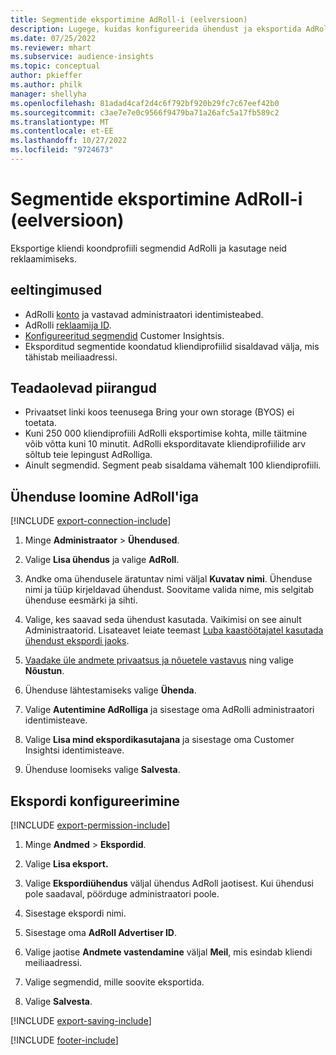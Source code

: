 ```yaml
---
title: Segmentide eksportimine AdRoll-i (eelversioon)
description: Lugege, kuidas konfigureerida ühendust ja eksportida AdRoll-i.
ms.date: 07/25/2022
ms.reviewer: mhart
ms.subservice: audience-insights
ms.topic: conceptual
author: pkieffer
ms.author: philk
manager: shellyha
ms.openlocfilehash: 81adad4caf2d4c6f792bf920b29fc7c67eef42b0
ms.sourcegitcommit: c3ae7e7e0c9566f9479ba71a26afc5a17fb589c2
ms.translationtype: MT
ms.contentlocale: et-EE
ms.lasthandoff: 10/27/2022
ms.locfileid: "9724673"
---
```

# <a name="export-segments-to-adroll-preview"></a>Segmentide eksportimine AdRoll-i (eelversioon)

Eksportige kliendi koondprofiili segmendid AdRolli ja kasutage neid reklaamimiseks.

## <a name="prerequisites"></a>eeltingimused

- AdRolli [konto](https://www.adroll.com/) ja vastavad administraatori identimisteabed.
- AdRolli [reklaamija ID](https://help.adroll.com/hc/articles/212011838-Advertiser-Profiles).
- [Konfigureeritud segmendid](segments.md) Customer Insightsis.
- Eksporditud segmentide koondatud kliendiprofiilid sisaldavad välja, mis tähistab meiliaadressi.

## <a name="known-limitations"></a>Teadaolevad piirangud

- Privaatset linki koos teenusega Bring your own storage (BYOS) ei toetata.
- Kuni 250 000 kliendiprofiili AdRolli eksportimise kohta, mille täitmine võib võtta kuni 10 minutit. AdRolli eksporditavate kliendiprofiilide arv sõltub teie lepingust AdRolliga.
- Ainult segmendid. Segment peab sisaldama vähemalt 100 kliendiprofiili.

## <a name="set-up-connection-to-adroll"></a>Ühenduse loomine AdRoll'iga

[!INCLUDE [export-connection-include](includes/export-connection-admn.md)]

1. Minge **Administraator** > **Ühendused**.

1. Valige **Lisa ühendus** ja valige **AdRoll**.

1. Andke oma ühendusele äratuntav nimi väljal **Kuvatav nimi**. Ühenduse nimi ja tüüp kirjeldavad ühendust. Soovitame valida nime, mis selgitab ühenduse eesmärki ja sihti.

1. Valige, kes saavad seda ühendust kasutada. Vaikimisi on see ainult Administraatorid. Lisateavet leiate teemast [Luba kaastöötajatel kasutada ühendust ekspordi jaoks](connections.md#allow-contributors-to-use-a-connection-for-exports).

1. [Vaadake üle andmete privaatsus ja nõuetele vastavus](connections.md#data-privacy-and-compliance) ning valige **Nõustun**.

1. Ühenduse lähtestamiseks valige **Ühenda**.

1. Valige **Autentimine AdRolliga** ja sisestage oma AdRolli administraatori identimisteave.

1. Valige **Lisa mind ekspordikasutajana** ja sisestage oma Customer Insightsi identimisteave.

1. Ühenduse loomiseks valige **Salvesta**.

## <a name="configure-an-export"></a>Ekspordi konfigureerimine

[!INCLUDE [export-permission-include](includes/export-permission.md)]

1. Minge **Andmed** > **Ekspordid**.

1. Valige **Lisa eksport.**

1. Valige **Ekspordiühendus** väljal ühendus AdRoll jaotisest. Kui ühendusi pole saadaval, pöörduge administraatori poole.

1. Sisestage ekspordi nimi.

1. Sisestage oma **AdRoll Advertiser ID**.

1. Valige jaotise **Andmete vastendamine** väljal **Meil**, mis esindab kliendi meiliaadressi.

1. Valige segmendid, mille soovite eksportida.

1. Valige **Salvesta**.

[!INCLUDE [export-saving-include](includes/export-saving.md)]

[!INCLUDE [footer-include](includes/footer-banner.md)]
